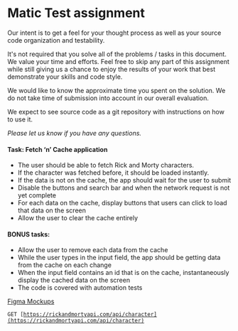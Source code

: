 Matic Test assignment
=======================

Our intent is to get a feel for your thought process as well as your source code organization and testability.

It's not required that you solve all of the problems / tasks in this document. We value your time and efforts. Feel free to skip any part of this assignment while still giving us a chance to enjoy the results of your work that best demonstrate your skills and code style.  

We would like to know the approximate time you spent on the solution. We do not take time of submission into account in our overall evaluation.

We expect to see source code as a git repository with instructions on how to use it.

*Please let us know if you have any questions.*

#### Task: Fetch ‘n’ Cache application

* The user should be able to fetch Rick and Morty characters. 
* If the character was fetched before, it should be loaded instantly. 
* If the data is not on the cache, the app should wait for the user to submit 
* Disable the buttons and search bar and when the network request is not yet complete 
* For each data on the cache, display buttons that users can click to load that data on the screen 
* Allow the user to clear the cache entirely 

#### BONUS tasks: 
* Allow the user to remove each data from the cache 
* While the user types in the input field, the app should be getting data from the cache on each change
* When the input field contains an id that is on the cache, instantaneously display the cached data on the screen
* The code is covered with automation tests

[Figma Mockups](https://www.figma.com/file/UeAY9vlFmBAqUoMb6H3n77/Matic-Test-Assignment%3A-Fetch-and-Cache?node-id=0%3A1)

<code>GET [https://rickandmortyapi.com/api/character](https://rickandmortyapi.com/api/character)</code>
